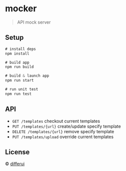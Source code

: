 # mocker
> API mock server

## Setup

```js
# install deps
npm install

# build app
npm run build

# build & launch app
npm run start

# run unit test
npm run test
```

## API

+ `GET /templates` checkout current templates
+ `PUT /templates/{url}` create/update specify template
+ `DELETE /templates/{url}` remove specify template
+ `PUT /templates/upload` override current templates

## License

&copy; [differui](mailto:differui@gmail.com)

